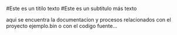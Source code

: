 #Este es un titilo
texto
#Este es un subtitulo
más texto


aqui se encuentra la documentacion y procesos relacionados con el proyecto ejemplo.bin
o con el codigo fuente...
